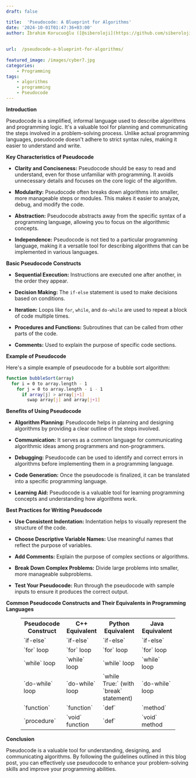 ```yaml
---
draft: false

title:  'Pseudocode: A Blueprint for Algorithms'
date: '2024-10-01T01:47:36+03:00'
author: İbrahim Korucuoğlu ([@siberoloji](https://github.com/siberoloji))
 
 
url:  /pseudocode-a-blueprint-for-algorithms/
 
featured_image: /images/cyber7.jpg
categories:
    - Programming
tags:
    - algorithms
    - programming
    - Pseudocode
---
```



**Introduction**



Pseudocode is a simplified, informal language used to describe algorithms and programming logic. It's a valuable tool for planning and communicating the steps involved in a problem-solving process. Unlike actual programming languages, pseudocode doesn't adhere to strict syntax rules, making it easier to understand and write.



**Key Characteristics of Pseudocode**


* **Clarity and Conciseness:** Pseudocode should be easy to read and understand, even for those unfamiliar with programming. It avoids unnecessary details and focuses on the core logic of the algorithm.

* **Modularity:** Pseudocode often breaks down algorithms into smaller, more manageable steps or modules. This makes it easier to analyze, debug, and modify the code.

* **Abstraction:** Pseudocode abstracts away from the specific syntax of a programming language, allowing you to focus on the algorithmic concepts.

* **Independence:** Pseudocode is not tied to a particular programming language, making it a versatile tool for describing algorithms that can be implemented in various languages.




**Basic Pseudocode Constructs**


* **Sequential Execution:** Instructions are executed one after another, in the order they appear.

* **Decision Making:** The `if-else` statement is used to make decisions based on conditions.

* **Iteration:** Loops like `for`, `while`, and `do-while` are used to repeat a block of code multiple times.

* **Procedures and Functions:** Subroutines that can be called from other parts of the code.

* **Comments:** Used to explain the purpose of specific code sections.




**Example of Pseudocode**



Here's a simple example of pseudocode for a bubble sort algorithm:


```bash
function bubbleSort(array)
  for i = 0 to array.length - 1
    for j = 0 to array.length - i - 1
      if array[j] > array[j+1]
        swap array[j] and array[j+1]
```



**Benefits of Using Pseudocode**


* **Algorithm Planning:** Pseudocode helps in planning and designing algorithms by providing a clear outline of the steps involved.

* **Communication:** It serves as a common language for communicating algorithmic ideas among programmers and non-programmers.

* **Debugging:** Pseudocode can be used to identify and correct errors in algorithms before implementing them in a programming language.

* **Code Generation:** Once the pseudocode is finalized, it can be translated into a specific programming language.

* **Learning Aid:** Pseudocode is a valuable tool for learning programming concepts and understanding how algorithms work.




**Best Practices for Writing Pseudocode**


* **Use Consistent Indentation:** Indentation helps to visually represent the structure of the code.

* **Choose Descriptive Variable Names:** Use meaningful names that reflect the purpose of variables.

* **Add Comments:** Explain the purpose of complex sections or algorithms.

* **Break Down Complex Problems:** Divide large problems into smaller, more manageable subproblems.

* **Test Your Pseudocode:** Run through the pseudocode with sample inputs to ensure it produces the correct output.




**Common Pseudocode Constructs and Their Equivalents in Programming Languages**


<!-- wp:table -->
<figure class="wp-block-table"><table class="has-fixed-layout"><tbody><tr><th>Pseudocode Construct</th><th>C++ Equivalent</th><th>Python Equivalent</th><th>Java Equivalent</th></tr><tr><td>`if-else`</td><td>`if-else`</td><td>`if-else`</td><td>`if-else`</td></tr><tr><td>`for` loop</td><td>`for` loop</td><td>`for` loop</td><td>`for` loop</td></tr><tr><td>`while` loop</td><td>`while` loop</td><td>`while` loop</td><td>`while` loop</td></tr><tr><td>`do-while` loop</td><td>`do-while` loop</td><td>`while True:` (with `break` statement)</td><td>`do-while` loop</td></tr><tr><td>`function`</td><td>`function`</td><td>`def`</td><td>`method`</td></tr><tr><td>`procedure`</td><td>`void` function</td><td>`def`</td><td>`void` method</td></tr></tbody></table></figure>
<!-- /wp:table -->


**Conclusion**



Pseudocode is a valuable tool for understanding, designing, and communicating algorithms. By following the guidelines outlined in this blog post, you can effectively use pseudocode to enhance your problem-solving skills and improve your programming abilities.
